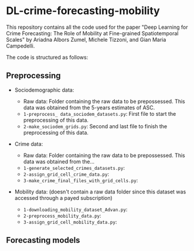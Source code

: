 # DL-crime-forecasting-mobility

This repository contains all the code used for the paper "Deep Learning for Crime Forecasting: The Role of Mobility at Fine-grained Spatiotemporal Scales" by Ariadna Albors Zumel, Michele Tizzoni, and Gian Maria Campedelli.

The code is structured as follows:

## Preprocessing
- Sociodemographic data:
  - Raw data: Folder containing the raw data to be prepossessed. This data was obtained from the 5-years estimates of ASC.
  - `1-preprocess_ data_sociodem_datasets.py`: First file to start the preprocessing of this data.
  - `2-make_sociodem_grids.py`: Second and last file to finish the preprocessing of this data.
 
- Crime data:
  - Raw data: Folder containing the raw data to be prepossessed. This data was obtained from the...
  - `1-generate_selected_crimes_datasets.py`:
  - `2-assign_grid_cell_crime_data.py`:
  - `3-make_crime_final_files_with_grid_cells.py`:
 
- Mobility data: (doesn't contain a raw data folder since this dataset was accessed through a payed subscription)
  - `1-downloading_mobility_dataset_Advan.py`:
  - `2-preprocess_mobility_data.py`:
  - `3-assign_grid_cell_mobility_data.py`:
  

## Forecasting models
